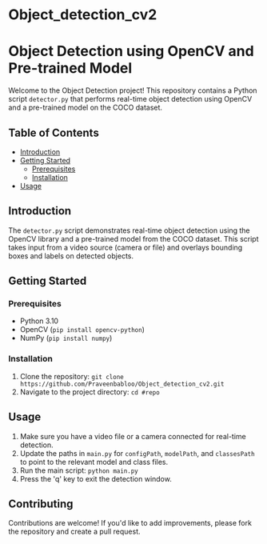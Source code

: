 # Object_detection_cv2
# Object Detection using OpenCV and Pre-trained Model

Welcome to the Object Detection project! This repository contains a Python script `detector.py` that performs real-time object detection using OpenCV and a pre-trained model on the COCO dataset.

## Table of Contents
- [Introduction](#introduction)
- [Getting Started](#getting-started)
    - [Prerequisites](#prerequisites)
    - [Installation](#installation)
- [Usage](#usage)

## Introduction
The `detector.py` script demonstrates real-time object detection using the OpenCV library and a pre-trained model from the COCO dataset. This script takes input from a video source (camera or file) and overlays bounding boxes and labels on detected objects.

## Getting Started
### Prerequisites
- Python 3.10
- OpenCV (`pip install opencv-python`)
- NumPy (`pip install numpy`)

### Installation
1. Clone the repository: `git clone https://github.com/Praveenbabloo/Object_detection_cv2.git`
2. Navigate to the project directory: `cd #repo`

## Usage
1. Make sure you have a video file or a camera connected for real-time detection.
2. Update the paths in `main.py` for `configPath`, `modelPath`, and `classesPath` to point to the relevant model and class files.
3. Run the main script: `python main.py`
4. Press the 'q' key to exit the detection window.
  
## Contributing
Contributions are welcome! If you'd like to add improvements, please fork the repository and create a pull request.


